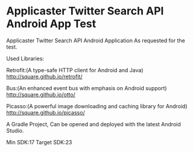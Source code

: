 # Applicaster Twitter Search API Android App Test

Applicaster Twitter Search API Android Application As requested for the test.

Used Libraries:

Retrofit:(A type-safe HTTP client for Android and Java) http://square.github.io/retrofit/

Bus:(An enhanced event bus with emphasis on Android support) http://square.github.io/otto/

Picasso:(A powerful image downloading and caching library for Android) http://square.github.io/picasso/

A Gradle Project, Can be opened and deployed with the latest Android Studio.

Min SDK:17 Target SDK:23